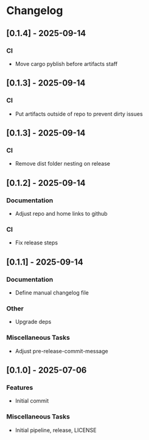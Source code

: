 # Changelog

## [0.1.4] - 2025-09-14

### CI

- Move cargo pyblish before artifacts staff

## [0.1.3] - 2025-09-14

### CI

- Put artifacts outside of repo to prevent dirty issues

## [0.1.3] - 2025-09-14

### CI

- Remove dist folder nesting on release

## [0.1.2] - 2025-09-14

### Documentation

- Adjust repo and home links to github

### CI

- Fix release steps

## [0.1.1] - 2025-09-14

### Documentation

- Define manual changelog file

### Other

- Upgrade deps

### Miscellaneous Tasks

- Adjust pre-release-commit-message

## [0.1.0] - 2025-07-06

### Features

- Initial commit

### Miscellaneous Tasks

- Initial pipeline, release, LICENSE

